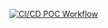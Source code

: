 [![CI/CD POC Workflow](https://github.com/alsaibai/workflow/actions/workflows/android.yml/badge.svg)](https://github.com/alsaibai/workflow/actions/workflows/android.yml)
